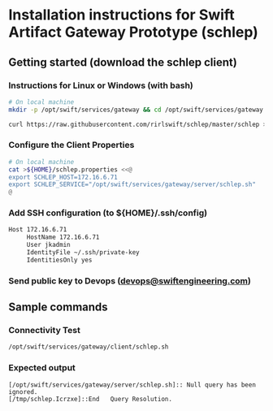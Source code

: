 # Installation instructions for Swift Artifact Gateway Prototype (schlep)

## Getting started (download the schlep client)

### Instructions for Linux or Windows (with bash)

```bash
# On local machine
mkdir -p /opt/swift/services/gateway && cd /opt/swift/services/gateway

curl https://raw.githubusercontent.com/rirlswift/schlep/master/schlep >client/schlep.sh
```

### Configure the Client Properties
```bash
# On local machine
cat >${HOME}/schlep.properties <<@
export SCHLEP_HOST=172.16.6.71
export SCHLEP_SERVICE="/opt/swift/services/gateway/server/schlep.sh"
@

```
### Add SSH configuration (to ${HOME}/.ssh/config)
```bash
Host 172.16.6.71
     HostName 172.16.6.71
     User jkadmin
     IdentityFile ~/.ssh/private-key
     IdentitiesOnly yes
```

### Send public key to Devops (devops@swiftengineering.com)


## Sample commands

### Connectivity Test
```bash
/opt/swift/services/gateway/client/schlep.sh
```
### Expected output
```bash[/tmp/schlep.Icrzxe]::Begin Query Resolution.
[/opt/swift/services/gateway/server/schlep.sh]:: Null query has been ignored.
[/tmp/schlep.Icrzxe]::End   Query Resolution.

```